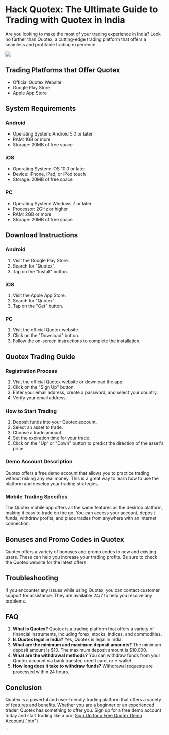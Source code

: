 # Hack Quotex: The Ultimate Guide to Trading with Quotex in India

Are you looking to make the most of your trading experience in India?
Look no further than Quotex, a cutting-edge trading platform that offers
a seamless and profitable trading experience.

[![](https://static.quotex.io/files/4_en/300_250.jpg)](https://traff.sbs/brokerqxlid)

## Trading Platforms that Offer Quotex

-   Official Quotex Website
-   Google Play Store
-   Apple App Store

## System Requirements

### Android

-   Operating System: Android 5.0 or later
-   RAM: 1GB or more
-   Storage: 20MB of free space

### iOS

-   Operating System: iOS 10.0 or later
-   Device: iPhone, iPad, or iPod touch
-   Storage: 20MB of free space

### PC

-   Operating System: Windows 7 or later
-   Processor: 2GHz or higher
-   RAM: 2GB or more
-   Storage: 20MB of free space

## Download Instructions

### Android

1.  Visit the Google Play Store.
2.  Search for "Quotex".
3.  Tap on the "Install" button.

### iOS

1.  Visit the Apple App Store.
2.  Search for "Quotex".
3.  Tap on the "Get" button.

### PC

1.  Visit the official Quotex website.
2.  Click on the "Download" button.
3.  Follow the on-screen instructions to complete the installation.

## Quotex Trading Guide

### Registration Process

1.  Visit the official Quotex website or download the app.
2.  Click on the "Sign Up" button.
3.  Enter your email address, create a password, and select your
    country.
4.  Verify your email address.

### How to Start Trading

1.  Deposit funds into your Quotex account.
2.  Select an asset to trade.
3.  Choose a trade amount.
4.  Set the expiration time for your trade.
5.  Click on the "Up" or "Down" button to predict the
    direction of the asset\'s price.

### Demo Account Description

Quotex offers a free demo account that allows you to practice trading
without risking any real money. This is a great way to learn how to use
the platform and develop your trading strategies.

### Mobile Trading Specifics

The Quotex mobile app offers all the same features as the desktop
platform, making it easy to trade on the go. You can access your
account, deposit funds, withdraw profits, and place trades from anywhere
with an internet connection.

## Bonuses and Promo Codes in Quotex

Quotex offers a variety of bonuses and promo codes to new and existing
users. These can help you increase your trading profits. Be sure to
check the Quotex website for the latest offers.

## Troubleshooting

If you encounter any issues while using Quotex, you can contact customer
support for assistance. They are available 24/7 to help you resolve any
problems.

## FAQ

1.  **What is Quotex?** Quotex is a trading platform that offers a
    variety of financial instruments, including forex, stocks, indices,
    and commodities.
2.  **Is Quotex legal in India?** Yes, Quotex is legal in India.
3.  **What are the minimum and maximum deposit amounts?** The minimum
    deposit amount is \$10. The maximum deposit amount is \$10,000.
4.  **What are the withdrawal methods?** You can withdraw funds from
    your Quotex account via bank transfer, credit card, or e-wallet.
5.  **How long does it take to withdraw funds?** Withdrawal requests are
    processed within 24 hours.

## Conclusion

Quotex is a powerful and user-friendly trading platform that offers a
variety of features and benefits. Whether you are a beginner or an
experienced trader, Quotex has something to offer you. Sign up for a
free demo account today and start trading like a pro! [Sign Up for a
Free Quotex Demo
Account](\%22https://traff.sbs/brokerqxsignup\%22){."btn"}

\`\`\`

